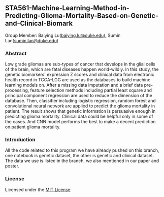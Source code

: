 ## STA561-Machine-Learning-Method-in-Predicting-Glioma-Mortality-Based-on-Genetic-and-Clinical-Biomark

Group Member: Baiying Lu(baiying.lu@duke.edu), Sumin Lan(sumin.lan@duke.edu)

### Abstract
Low grade gliomas are sub-types of cancer that develops in the glial cells of the brain, which are fatal diseases happen world-wildly. In this study, the genetic biomarkers' expression Z scores and clinical data from electronic health record in TCGA-LGG are used as the databases to build machine learning models on. After a missing data imputation and a brief data pre-processing, feature selection methods including partial least square and principal component regression are used to reduce the dimension of the database. Then, classifier including logistic regression, random forest and convolutional neural network are applied to predict the glioma mortality in patient. The result shows that genetic information is persuasive enough in predicting glioma mortality.  Clinical data could be helpful only in some of the cases. And CNN model performs the best to make a decent prediction on patient glioma mortality.

### Introduction
All the code related to this program we have already pushed on this branch, one notebook is genetic dataset, the other is genetic and clinical dataset. The data we use is listed in the branch, we also mentioned in our paper and poster.

### License

Licensed under the [MIT License](LICENSE)
